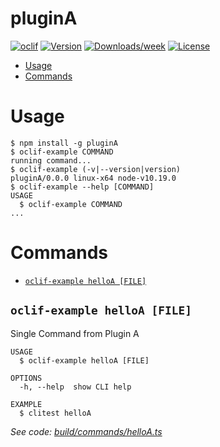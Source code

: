 pluginA
=======



[![oclif](https://img.shields.io/badge/cli-oclif-brightgreen.svg)](https://oclif.io)
[![Version](https://img.shields.io/npm/v/pluginA.svg)](https://npmjs.org/package/pluginA)
[![Downloads/week](https://img.shields.io/npm/dw/pluginA.svg)](https://npmjs.org/package/pluginA)
[![License](https://img.shields.io/npm/l/pluginA.svg)](https://github.com/VerasThiago/pluginA/blob/master/package.json)

<!-- toc -->
* [Usage](#usage)
* [Commands](#commands)
<!-- tocstop -->
# Usage
<!-- usage -->
```sh-session
$ npm install -g pluginA
$ oclif-example COMMAND
running command...
$ oclif-example (-v|--version|version)
pluginA/0.0.0 linux-x64 node-v10.19.0
$ oclif-example --help [COMMAND]
USAGE
  $ oclif-example COMMAND
...
```
<!-- usagestop -->
# Commands
<!-- commands -->
* [`oclif-example helloA [FILE]`](#oclif-example-helloa-file)

## `oclif-example helloA [FILE]`

Single Command from Plugin A

```
USAGE
  $ oclif-example helloA [FILE]

OPTIONS
  -h, --help  show CLI help

EXAMPLE
  $ clitest helloA
```

_See code: [build/commands/helloA.ts](https://github.com/VerasThiago/pluginA/blob/v0.0.0/build/commands/helloA.ts)_
<!-- commandsstop -->
